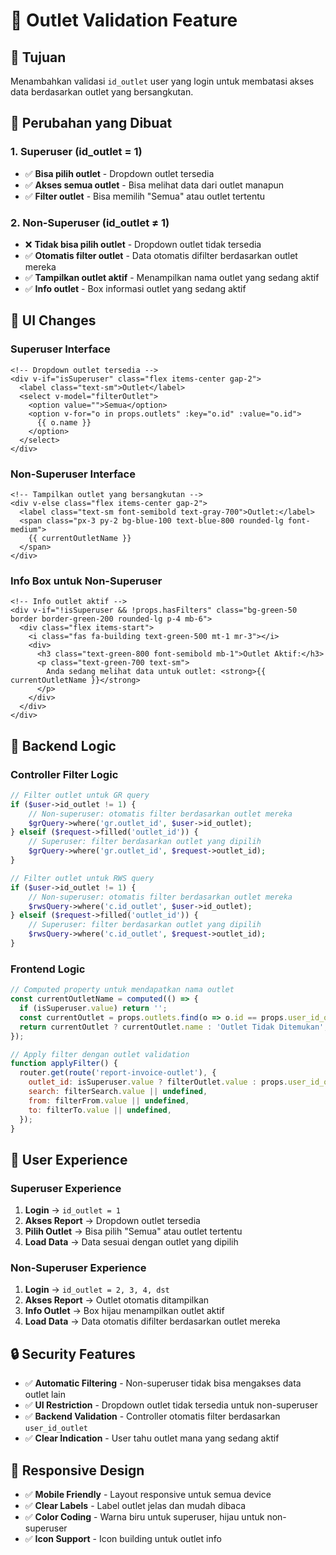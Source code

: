 # 🔐 Outlet Validation Feature

## 🎯 Tujuan
Menambahkan validasi `id_outlet` user yang login untuk membatasi akses data berdasarkan outlet yang bersangkutan.

## 🔧 Perubahan yang Dibuat

### 1. **Superuser (id_outlet = 1)**
- ✅ **Bisa pilih outlet** - Dropdown outlet tersedia
- ✅ **Akses semua outlet** - Bisa melihat data dari outlet manapun
- ✅ **Filter outlet** - Bisa memilih "Semua" atau outlet tertentu

### 2. **Non-Superuser (id_outlet ≠ 1)**
- ❌ **Tidak bisa pilih outlet** - Dropdown outlet tidak tersedia
- ✅ **Otomatis filter outlet** - Data otomatis difilter berdasarkan outlet mereka
- ✅ **Tampilkan outlet aktif** - Menampilkan nama outlet yang sedang aktif
- ✅ **Info outlet** - Box informasi outlet yang sedang aktif

## 🎨 UI Changes

### **Superuser Interface**
```vue
<!-- Dropdown outlet tersedia -->
<div v-if="isSuperuser" class="flex items-center gap-2">
  <label class="text-sm">Outlet</label>
  <select v-model="filterOutlet">
    <option value="">Semua</option>
    <option v-for="o in props.outlets" :key="o.id" :value="o.id">
      {{ o.name }}
    </option>
  </select>
</div>
```

### **Non-Superuser Interface**
```vue
<!-- Tampilkan outlet yang bersangkutan -->
<div v-else class="flex items-center gap-2">
  <label class="text-sm font-semibold text-gray-700">Outlet:</label>
  <span class="px-3 py-2 bg-blue-100 text-blue-800 rounded-lg font-medium">
    {{ currentOutletName }}
  </span>
</div>
```

### **Info Box untuk Non-Superuser**
```vue
<!-- Info outlet aktif -->
<div v-if="!isSuperuser && !props.hasFilters" class="bg-green-50 border border-green-200 rounded-lg p-4 mb-6">
  <div class="flex items-start">
    <i class="fas fa-building text-green-500 mt-1 mr-3"></i>
    <div>
      <h3 class="text-green-800 font-semibold mb-1">Outlet Aktif:</h3>
      <p class="text-green-700 text-sm">
        Anda sedang melihat data untuk outlet: <strong>{{ currentOutletName }}</strong>
      </p>
    </div>
  </div>
</div>
```

## 🔧 Backend Logic

### **Controller Filter Logic**
```php
// Filter outlet untuk GR query
if ($user->id_outlet != 1) {
    // Non-superuser: otomatis filter berdasarkan outlet mereka
    $grQuery->where('gr.outlet_id', $user->id_outlet);
} elseif ($request->filled('outlet_id')) {
    // Superuser: filter berdasarkan outlet yang dipilih
    $grQuery->where('gr.outlet_id', $request->outlet_id);
}

// Filter outlet untuk RWS query
if ($user->id_outlet != 1) {
    // Non-superuser: otomatis filter berdasarkan outlet mereka
    $rwsQuery->where('c.id_outlet', $user->id_outlet);
} elseif ($request->filled('outlet_id')) {
    // Superuser: filter berdasarkan outlet yang dipilih
    $rwsQuery->where('c.id_outlet', $request->outlet_id);
}
```

### **Frontend Logic**
```javascript
// Computed property untuk mendapatkan nama outlet
const currentOutletName = computed(() => {
  if (isSuperuser.value) return '';
  const currentOutlet = props.outlets.find(o => o.id == props.user_id_outlet);
  return currentOutlet ? currentOutlet.name : 'Outlet Tidak Ditemukan';
});

// Apply filter dengan outlet validation
function applyFilter() {
  router.get(route('report-invoice-outlet'), {
    outlet_id: isSuperuser.value ? filterOutlet.value : props.user_id_outlet,
    search: filterSearch.value || undefined,
    from: filterFrom.value || undefined,
    to: filterTo.value || undefined,
  });
}
```

## 🎯 User Experience

### **Superuser Experience**
1. **Login** → `id_outlet = 1`
2. **Akses Report** → Dropdown outlet tersedia
3. **Pilih Outlet** → Bisa pilih "Semua" atau outlet tertentu
4. **Load Data** → Data sesuai dengan outlet yang dipilih

### **Non-Superuser Experience**
1. **Login** → `id_outlet = 2, 3, 4, dst`
2. **Akses Report** → Outlet otomatis ditampilkan
3. **Info Outlet** → Box hijau menampilkan outlet aktif
4. **Load Data** → Data otomatis difilter berdasarkan outlet mereka

## 🔒 Security Features

- ✅ **Automatic Filtering** - Non-superuser tidak bisa mengakses data outlet lain
- ✅ **UI Restriction** - Dropdown outlet tidak tersedia untuk non-superuser
- ✅ **Backend Validation** - Controller otomatis filter berdasarkan `user_id_outlet`
- ✅ **Clear Indication** - User tahu outlet mana yang sedang aktif

## 📱 Responsive Design

- ✅ **Mobile Friendly** - Layout responsive untuk semua device
- ✅ **Clear Labels** - Label outlet jelas dan mudah dibaca
- ✅ **Color Coding** - Warna biru untuk superuser, hijau untuk non-superuser
- ✅ **Icon Support** - Icon building untuk outlet info
